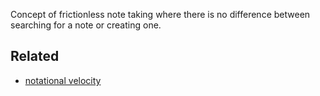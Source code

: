 Concept of frictionless note taking where there is no difference between searching for a note or creating one.

## Related

- [notational velocity](http://notational.net/)


